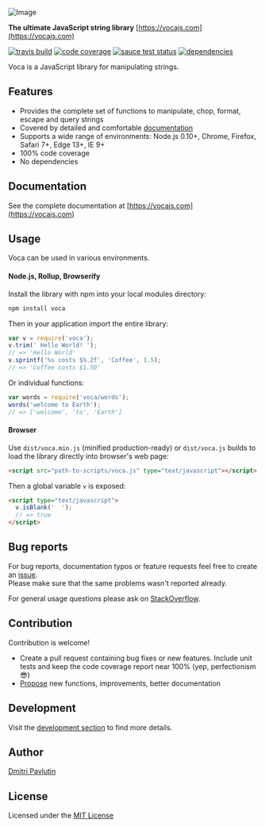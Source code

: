 ![Image](https://github.com/panzerdp/voca/raw/master/jsdoc/template/static/images/voca-logo250px.png)

**The ultimate JavaScript string library** [https://vocajs.com](https://vocajs.com)

[![travis build](https://img.shields.io/travis/panzerdp/voca.svg)](https://travis-ci.org/panzerdp/voca)
[![code coverage](https://img.shields.io/codecov/c/github/panzerdp/voca.svg)](https://codecov.io/github/panzerdp/voca)
[![sauce test status](https://saucelabs.com/buildstatus/panzerdp)](https://saucelabs.com/u/panzerdp)
[![dependencies](https://david-dm.org/panzerdp/voca.svg)](https://david-dm.org/panzerdp/voca)

Voca is a JavaScript library for manipulating strings.    

## Features

*  Provides the complete set of functions to manipulate, chop, format, escape and query strings
*  Covered by detailed and comfortable [documentation](https://vocajs.com)
*  Supports a wide range of environments: Node.js 0.10+, Chrome, Firefox, Safari 7+, Edge 13+, IE 9+
*  100% code coverage
*  No dependencies

## Documentation

See the complete documentation at [https://vocajs.com](https://vocajs.com)

## Usage
Voca can be used in various environments.

#### Node.js, Rollup, Browserify
Install the library with npm into your local modules directory:

```bash
npm install voca
```

Then in your application import the entire library:

```javascript
var v = require('voca');
v.trim(' Hello World! ');
// => 'Hello World'
v.sprintf('%s costs $%.2f', 'Coffee', 1.5);
// => 'Coffee costs $1.50'
```

Or individual functions:

```javascript
var words = require('voca/words');
words('welcome to Earth');
// => ['welcome', 'to', 'Earth']
```

#### Browser
Use `dist/voca.min.js` (minified production-ready) or `dist/voca.js` builds to load the library directly into browser's web page:

```html
<script src="path-to-scripts/voca.js" type="text/javascript"></script>
```

Then a global variable `v` is exposed:

```html
<script type="text/javascript">
  v.isBlank('  ');
  // => true
</script>
```

## Bug reports

For bug reports, documentation typos or feature requests feel free to create an [issue](https://github.com/panzerdp/voca/issues).  
Please make sure that the same problems wasn't reported already.

For general usage questions please ask on [StackOverflow](http://stackoverflow.com/questions/ask).

## Contribution

Contribution is welcome!

* Create a pull request containing bug fixes or new features. Include unit tests and keep the code coverage report near 100% (yep, perfectionism 😎)
* [Propose](https://github.com/panzerdp/voca/issues) new functions, improvements, better documentation

## Development

Visit the [development section](https://github.com/panzerdp/voca/blob/master/markdown/DEVELOPMENT.md) to find more details.


## Author

[Dmitri Pavlutin](https://rainsoft.io/about-me/)

## License

Licensed under the [MIT License](https://github.com/panzerdp/voca/blob/master/markdown/LICENSE)